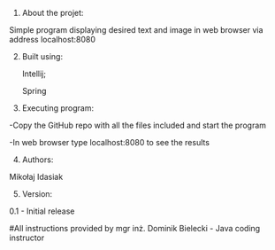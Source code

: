 1. About the projet:

Simple program displaying desired text and image in web browser via address localhost:8080

2. Built using:

   Intellij;

   Spring
   
3. Executing program:

-Copy the GitHub repo with all the files included and start the program

-In web browser type localhost:8080 to see the results

4. Authors:

  Mikołaj Idasiak

5. Version:

  0.1 - Initial release

#All instructions provided by mgr inż. Dominik Bielecki - Java coding instructor
